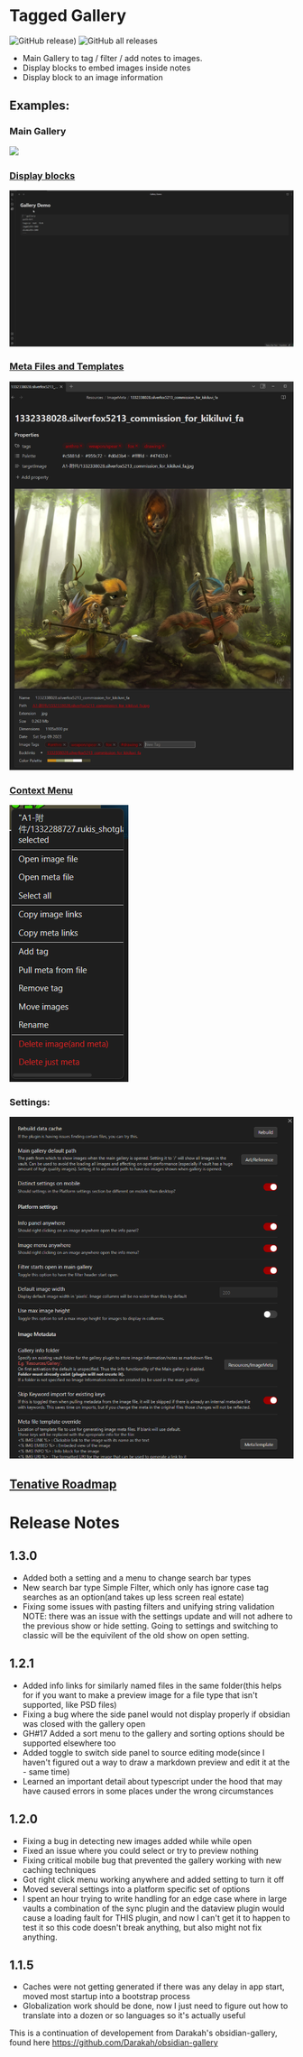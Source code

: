 # Tagged Gallery
![GitHub release)](https://img.shields.io/github/v/release/TomNCatz/obsidian-gallery)
![GitHub all releases](https://img.shields.io/github/downloads/TomNCatz/obsidian-gallery/total)

- Main Gallery to tag / filter / add notes to images.
- Display blocks to embed images inside notes
- Display block to an image information

## Examples:

### Main Gallery
![](docs/images/Example_main_gallery.gif)

### [Display blocks](https://github.com/TomNCatz/obsidian-gallery/blob/main/docs/README_DisplayBlocks.md)
![](docs/images/Example_Display_Block.gif)

### [Meta Files and Templates](https://github.com/TomNCatz/obsidian-gallery/blob/main/docs/README_MetaFiles.md)
![](docs/images/MetaFile.png)

### [Context Menu](https://github.com/TomNCatz/obsidian-gallery/blob/main/docs/README_ContextMenu.md)
![](docs/images/ContextMenu.png)

### Settings:
![](docs/images/Gallery_Settings.png)

## [Tenative Roadmap](https://github.com/TomNCatz/obsidian-gallery/blob/main/docs/README_Roadmap.md)

# Release Notes
## 1.3.0
 - Added both a setting and a menu to change search bar types
 - New search bar type Simple Filter, which only has ignore case tag searches as an option(and takes up less screen real estate)
 - Fixing some issues with pasting filters and unifying string validation
 NOTE: there was an issue with the settings update and will not adhere to the previous show or hide setting. Going to settings and switching to classic will be the equivilent of the old show on open setting.

## 1.2.1
 - Added info links for similarly named files in the same folder(this helps for if you want to make a preview image for a file type that isn't supported, like PSD files)
 - Fixing a bug where the side panel would not display properly if obsidian was closed with the gallery open
 - GH#17 Added a sort menu to the gallery and sorting options should be supported elsewhere too
 - Added toggle to switch side panel to source editing mode(since I haven't figured out a way to draw a markdown preview and edit it at the  - same time)
 - Learned an important detail about typescript under the hood that may have caused errors in some places under the wrong circumstances

## 1.2.0
 - Fixing a bug in detecting new images added while while open
 - Fixed an issue where you could select or try to preview nothing
 - Fixing critical mobile bug that prevented the gallery working with new caching techniques
 - Got right click menu working anywhere and added setting to turn it off
 - Moved several settings into a platform specific set of options
 - I spent an hour trying to write handling for an edge case where in large vaults a combination of the sync plugin and the dataview plugin would cause a loading fault for THIS plugin, and now I can't get it to happen to test it so this code doesn't break anything, but also might not fix anything.

## 1.1.5
 - Caches were not getting generated if there was any delay in app start, moved most startup into a bootstrap process
 - Globalization work should be done, now I just need to figure out how to translate into a dozen or so languages so it's actually useful

This is a continuation of developement from Darakah's obsidian-gallery, found here https://github.com/Darakah/obsidian-gallery
